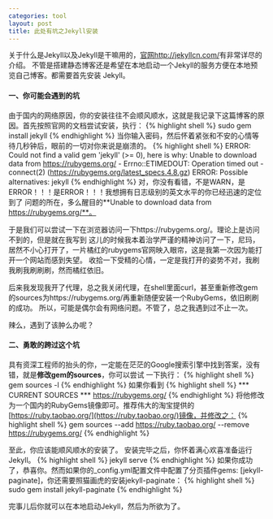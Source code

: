 ```yaml
---
categories: tool
layout: post
title: 此处有坑之Jekyll安装
---
```


关于什么是Jekyll以及Jekyll是干嘛用的，[官网http://jekyllcn.com/](http://jekyllcn.com/)有非常详尽的介绍。
不管是搭建静态博客还是希望在本地启动一个Jekyll的服务方便在本地预览自己博客。都需要首先安装
Jekyll。    

#### 一、你可能会遇到的坑
由于国内的网络原因，你的安装往往不会顺风顺水，这就是我记录下这篇博客的原因。首先按照官网的文档尝试安装，执行：
{% highlight shell %}
sudo gem install jekyll
{% endhighlight %}
当你输入密码，然后怀着紧张和不安的心情等待几秒钟后，眼前的一切对你来说是崩溃的。
{% highlight shell %}
ERROR:  Could not find a valid gem 'jekyll' (>= 0), here is why:
Unable to download data from https://rubygems.org/ - Errno::ETIMEDOUT: Operation
timed out - connect(2) (https://rubygems.org/latest_specs.4.8.gz)
ERROR:  Possible alternatives: jekyll
{% endhighlight %}
对，你没有看错，不是WARN，是ERROR！！！是ERROR！！！我想拥有日志级别的英文水平的你已经迅速的定位到了
问题的所在，多么醒目的**Unable to download data from https://rubygems.org/**。    

于是我们可以尝试一下在浏览器访问一下https://rubygems.org/。理论上是访问不到的，但是就在我写到
这儿的时候我本着治学严谨的精神访问了一下，尼玛，居然不小心打开了，一片橘红的rubygems官网映入眼帘，这是我第一次因为能打开一个网站而感到失望。 收拾一下受精的心情，一定是我打开的姿势不对，我刷我刷我刷刷刷，然而橘红依旧。    

后来我发现我开了代理，总之我关闭代理，在shell里面curl，甚至重新修改gem的sources为https://rubygems.org/再重新随便安装一个RubyGems，依旧刷刷的成功。 所以，可能是偶尔会有网络问题。不管了，总之我遇到过不止一次。    

辣么，遇到了该肿么办呢？

#### 二、勇敢的跨过这个坑

具有资深工程师的抬头的你，一定能在茫茫的Google搜索引擎中找到答案，没有错，就是**修改gem的sources**，你可以尝试
一下执行：
{% highlight shell %}
gem sources -l
{% endhighlight %}
如果你看到
{% highlight shell %}
*** CURRENT SOURCES ***
https://rubygems.org/
{% endhighlight %}
将他修改为一个国内的RubyGems镜像即可。推荐伟大的淘宝提供的[https://ruby.taobao.org/](https://ruby.taobao.org/)镜像，并修改之：
{% highlight shell %}
gem sources --add https://ruby.taobao.org/ --remove https://rubygems.org/
{% endhighlight %}

至此，你应该能顺风顺水的安装了。
安装完毕之后，你怀着满心欢喜准备运行Jekyll。
{% highlight shell %}
jekyll serve
{% endhighlight %}
如果你成功了，恭喜你。然而如果你的_config.yml配置文件中配置了分页插件gems: [jekyll-paginate]，你还需要照猫画虎的安装jekyll-paginate：
{% highlight shell %}
sudo gem install jekyll-paginate
{% endhighlight %}

完事儿后你就可以在本地启动Jekyll，然后为所欲为了。




